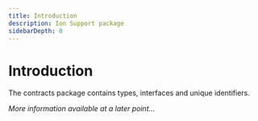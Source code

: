 ```yaml
---
title: Introduction
description: Ion Support package
sidebarDepth: 0
---
```


# Introduction <Badge type="tip" text="Available since v0.3" vertical="middle" /><Badge type="success" text="Browser" vertical="middle" />

The contracts package contains types, interfaces and unique identifiers.

_More information available at a later point..._


